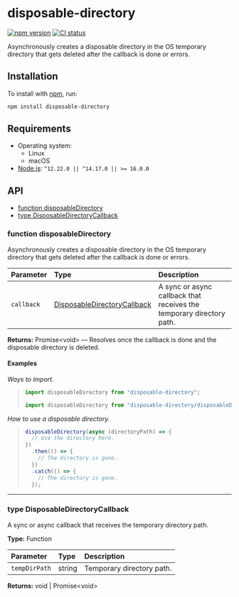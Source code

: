 # disposable-directory

[![npm version](https://badgen.net/npm/v/disposable-directory)](https://npm.im/disposable-directory) [![CI status](https://github.com/jaydenseric/disposable-directory/workflows/CI/badge.svg)](https://github.com/jaydenseric/disposable-directory/actions)

Asynchronously creates a disposable directory in the OS temporary directory that gets deleted after the callback is done or errors.

## Installation

To install with [npm](https://npmjs.com/get-npm), run:

```sh
npm install disposable-directory
```

## Requirements

- Operating system:
  - Linux
  - macOS
- [Node.js](https://nodejs.org): `^12.22.0 || ^14.17.0 || >= 16.0.0`

## API

- [function disposableDirectory](#function-disposabledirectory)
- [type DisposableDirectoryCallback](#type-disposabledirectorycallback)

### function disposableDirectory

Asynchronously creates a disposable directory in the OS temporary directory that gets deleted after the callback is done or errors.

| Parameter | Type | Description |
| :-- | :-- | :-- |
| `callback` | [DisposableDirectoryCallback](#type-disposabledirectorycallback) | A sync or async callback that&#xA;receives the temporary directory path. |

**Returns:** Promise\<void> — Resolves once the callback is done and the disposable directory is deleted.

#### Examples

_Ways to import._

> ```js
> import disposableDirectory from "disposable-directory";
> ```
>
> ```js
> import disposableDirectory from "disposable-directory/disposableDirectory.mjs";
> ```

_How to use a disposable directory._

> ```js
> disposableDirectory(async (directoryPath) => {
>   // Use the directory here.
> })
>   .then(() => {
>     // The directory is gone.
>   })
>   .catch(() => {
>     // The directory is gone.
>   });
> ```

---

### type DisposableDirectoryCallback

A sync or async callback that receives the temporary directory path.

**Type:** Function

| Parameter     | Type   | Description               |
| :------------ | :----- | :------------------------ |
| `tempDirPath` | string | Temporary directory path. |

**Returns:** void | Promise\<void>
